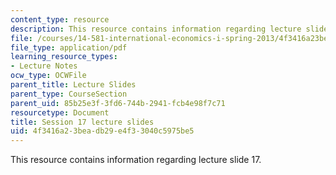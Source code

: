 ```yaml
---
content_type: resource
description: This resource contains information regarding lecture slide 17.
file: /courses/14-581-international-economics-i-spring-2013/4f3416a23beadb29e4f33040c5975be5_MIT14_581S13_Lecslides17.pdf
file_type: application/pdf
learning_resource_types:
- Lecture Notes
ocw_type: OCWFile
parent_title: Lecture Slides
parent_type: CourseSection
parent_uid: 85b25e3f-3fd6-744b-2941-fcb4e98f7c71
resourcetype: Document
title: Session 17 lecture slides
uid: 4f3416a2-3bea-db29-e4f3-3040c5975be5
---
```

This resource contains information regarding lecture slide 17.